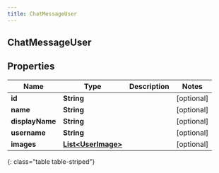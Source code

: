 ```yaml
---
title: ChatMessageUser
---
```


## ChatMessageUser

## Properties

| Name            | Type                                                           | Description | Notes      |
| --------------- | -------------------------------------------------------------- | ----------- | ---------- |
| **id**          | <!----><!---->**String**<!---->                                |             | [optional] |
| **name**        | <!----><!---->**String**<!---->                                |             | [optional] |
| **displayName** | <!----><!---->**String**<!---->                                |             | [optional] |
| **username**    | <!----><!---->**String**<!---->                                |             | [optional] |
| **images**      | <!----><!---->[**List&lt;UserImage&gt;**](UserImage.md)<!----> |             | [optional] |

{: class="table table-striped"}
